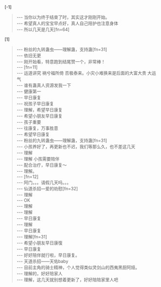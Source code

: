
[-1] 
>--- 当你以为终于结束了时，其实这才刚刚开始。<br>
>--- 希望真人的宝宝早点好，真人自己陪护也注意身体<br>
>--- 所以几天是几天[fn=64]<br>

[1] 
>--- 粉丝的九转蛊虫——理解蛊，支持蛊[fn=31]<br>
>--- 依旧无更<br>
>--- 刚开始看，特意跑到结尾赞一个，非常棒！<br>
>--- [fn=11]<br>
>--- 运道讲究 祸兮福所倚  否极泰来。小灾小难换来是后面的大富大贵 大运气<br>
>--- 谁有蛊真人资源发我一下<br>
>--- 健康第一<br>
>--- 早日康复<br>
>--- 祝孩子早日康复<br>
>--- 理解，希望早日康复<br>
>--- 希望小朋友早日康复<br>
>--- 孩子重要<br>
>--- 往康复，万事胜意<br>
>--- 希望早日康复<br>
>--- 粉丝的九转蛊虫——理解蛊，支持蛊[fn=31]<br>
>--- 小孩养好了，再更新也不迟，我们等那么久，也不差这几天<br>
>--- 理解<br>
>--- 理解 小孩需要陪伴<br>
>--- 配合治疗，早日康复～<br>
>--- 理解。<br>
>--- [fn=12]<br>
>--- 阿门。。。请假几天吗。。。<br>
>--- 仙道杀招—爱的劝慰[fn=32]<br>
>--- 理解<br>
>--- OK<br>
>--- 理解<br>
>--- 理解<br>
>--- 早日康复<br>
>--- 理解<br>
>--- 早日康复<br>
>--- 理解[fn=31]<br>
>--- 希望小朋友早日康復<br>
>--- 早日康复<br>
>--- 好好陪伴就行啦，早日康复。<br>
>--- 天道杀招——天佑baby<br>
>--- 目前主角的骑士精神，个人觉得类似灵剑山的西夷黑厨阿娅。<br>
>--- 理解的，好好陪家人<br>
>--- 理解，这几天就别想着更新了，好好陪陪家里人吧<br>
